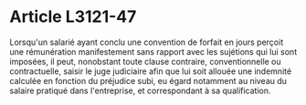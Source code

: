 # Article L3121-47

Lorsqu'un salarié ayant conclu une convention de forfait en jours perçoit une rémunération manifestement sans rapport avec les sujétions qui lui sont imposées, il peut, nonobstant toute clause contraire, conventionnelle ou contractuelle, saisir le juge judiciaire afin que lui soit allouée une indemnité calculée en fonction du préjudice subi, eu égard notamment au niveau du salaire pratiqué dans l'entreprise, et correspondant à sa qualification.
